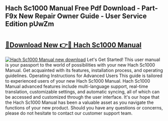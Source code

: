 ## Hach Sc1000 Manual Free Pdf Download - Part-F9x New Repair Owner Guide - User Service Edition pUwZm

# <h2><a href="http://cf15337.oget.top/?id=Hach+Sc1000+Manual">🔗Download New 👉🔴 Hach Sc1000 Manual</a></h2>

[![Hach Sc1000 Manual new download](https://i.imgur.com/5g1atiW.png)](http://cf15337.oget.top/?id=Hach+Sc1000+Manual)
Let's Get Started! This user manual is your passport to the world of possibilities with your new Hach Sc1000 Manual. Get acquainted with its features, installation process, and operating guidelines. Operating Instructions for Advanced Users This guide is tailored to experienced users of your new Hach Sc1000 Manual. Hach Sc1000 Manual advanced features include multi-language support, real-time translation, customizable settings, and automatic syncing, all of which can be accessed and customized through the user interface. It's our hope that the Hach Sc1000 Manual has been a valuable asset as you navigate the functions of your new product. Should you have any questions or concerns, please do not hesitate to contact our customer support team.
